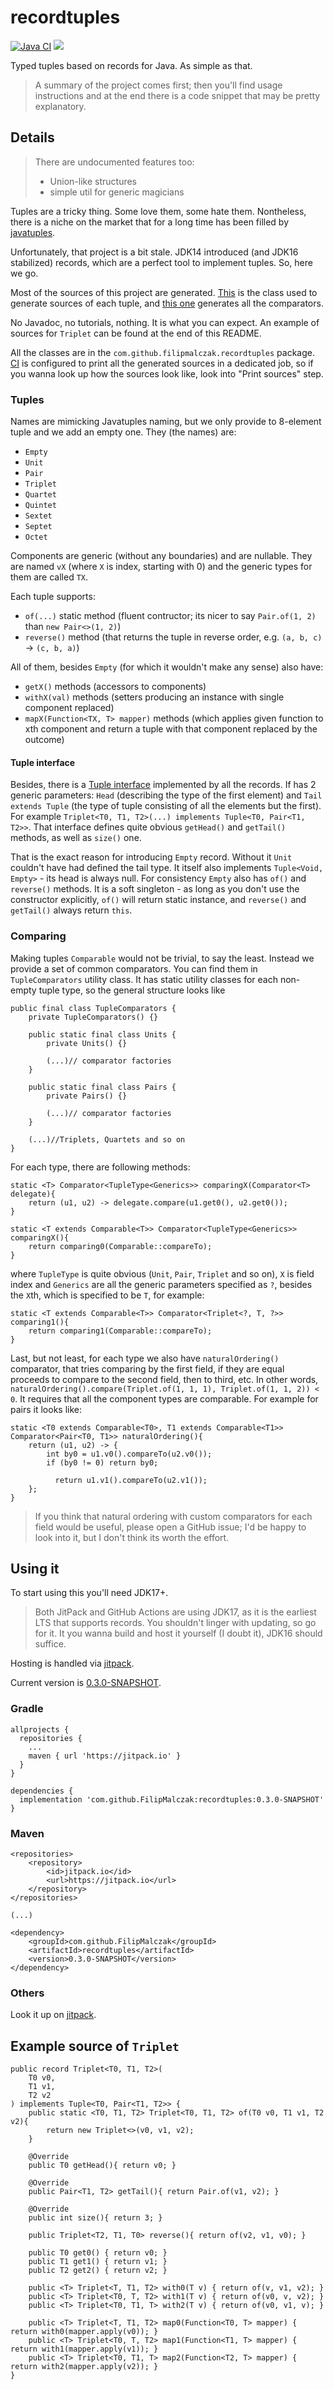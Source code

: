 # recordtuples

[![Java CI](https://github.com/FilipMalczak/recordtuples/actions/workflows/ci.yaml/badge.svg)](https://github.com/FilipMalczak/recordtuples/actions/workflows/ci.yaml)
[![](https://jitpack.io/v/FilipMalczak/recordtuples.svg)](https://jitpack.io/#FilipMalczak/recordtuples)

Typed tuples based on records for Java. As simple as that.

> A summary of the project comes first; then you'll find usage instructions and at the end there is a code snippet that
> may be pretty explanatory. 

## Details

> There are undocumented features too:
> - Union-like structures
> - simple util for generic magicians

Tuples are a tricky thing. Some love them, some hate them. Nontheless, there is a niche on the market that for a long
time has been filled by [javatuples](https://github.com/javatuples/javatuples).

Unfortunately, that project is a bit stale. JDK14 introduced (and JDK16 stabilized) records, which are a perfect tool to implement tuples.
So, here we go.

Most of the sources of this project are generated. [This](buildSrc/src/main/groovy/com/filipmalczak/recordtuples/TupleSource.groovy) 
is the class used to generate sources of each tuple, and 
[this one](buildSrc/src/main/groovy/com/filipmalczak/recordtuples/ComparatorsSource.groovy)
generates all the comparators.

No Javadoc, no tutorials, nothing. It is what you can expect. An example of sources for `Triplet` can be found at the end
of this README.

All the classes are in the `com.github.filipmalczak.recordtuples` package. 
[CI](https://github.com/FilipMalczak/recordtuples/actions) is configured to print all the generated sources in a dedicated
job, so if you wanna look up how the sources look like, look into "Print sources" step.

### Tuples

Names are mimicking Javatuples naming, but we only provide to 8-element tuple and we add an empty one. They (the names) are:
- `Empty` 
- `Unit`
- `Pair`
- `Triplet`
- `Quartet`
- `Quintet`
- `Sextet`
- `Septet`
- `Octet`

Components are generic (without any boundaries) and are nullable. They are named `vX` (where `X` is index, starting with 0) 
and the generic types for them are called `TX`.

Each tuple supports:
- `of(...)` static method (fluent contructor; its nicer to say `Pair.of(1, 2)` than `new Pair<>(1, 2)`)
- `reverse()` method (that returns the tuple in reverse order, e.g. `(a, b, c)` → `(c, b, a)`)

All of them, besides `Empty` (for which it wouldn't make any sense) also have:
- `getX()` methods (accessors to components)
- `withX(val)` methods (setters producing an instance with single component replaced)
- `mapX(Function<TX, T> mapper)` methods (which applies given function to xth component and return a tuple with that component
  replaced by the outcome)

#### Tuple interface

Besides, there is a [Tuple interface](src/main/java/com/github/filipmalczak/recordtuples/Tuple.java) implemented by all 
the records. If has 2 generic parameters: `Head` (describing the type of the first element) and `Tail extends Tuple` (the type of
tuple consisting of all the elements but the first). For example `Triplet<T0, T1, T2>(...) implements Tuple<T0, Pair<T1, T2>>`.
That interface defines quite obvious `getHead()` and `getTail()` methods, as well as `size()` one.

That is the exact reason for introducing `Empty` record. Without it `Unit` couldn't have had defined the tail type. It 
itself also implements `Tuple<Void, Empty>` - its head is always null. For consistency `Empty` also has `of()` and `reverse()`
methods. It is a soft singleton - as long as you don't use the constructor explicitly, `of()` will return static instance,
and `reverse()` and `getTail()` always return `this`.

### Comparing

Making tuples `Comparable` would not be trivial, to say the least. Instead we provide a set of common comparators. 
You can find them in `TupleComparators` utility class. It has static utility classes for each non-empty tuple type, so the
general structure looks like

    public final class TupleComparators {
        private TupleComparators() {}
    
        public static final class Units {
            private Units() {}
    
            (...)// comparator factories
        }

        public static final class Pairs {
            private Pairs() {}
    
            (...)// comparator factories
        }

        (...)//Triplets, Quartets and so on
    }

For each type, there are following methods:

    static <T> Comparator<TupleType<Generics>> comparingX(Comparator<T> delegate){
        return (u1, u2) -> delegate.compare(u1.get0(), u2.get0());
    }
    
    static <T extends Comparable<T>> Comparator<TupleType<Generics>> comparingX(){
        return comparing0(Comparable::compareTo);
    }

where `TupleType` is quite obvious (`Unit`, `Pair`, `Triplet` and so on), `X` is field index and `Generics` are all the 
generic parameters specified as `?`, besides the `X`th, which is specified to be `T`, for example:

    static <T extends Comparable<T>> Comparator<Triplet<?, T, ?>> comparing1(){
        return comparing1(Comparable::compareTo);
    }

Last, but not least, for each type we also have `naturalOrdering()` comparator, that tries comparing by the first field,
if they are equal proceeds to compare to the second field, then to third, etc. 
In other words, `naturalOrdering().compare(Triplet.of(1, 1, 1), Triplet.of(1, 1, 2)) < 0`. It requires that all the
component types are comparable. For example for pairs it looks like:

    static <T0 extends Comparable<T0>, T1 extends Comparable<T1>> Comparator<Pair<T0, T1>> naturalOrdering(){
        return (u1, u2) -> {
            int by0 = u1.v0().compareTo(u2.v0());
            if (by0 != 0) return by0;
    
              return u1.v1().compareTo(u2.v1());
        };
    }

> If you think that natural ordering with custom comparators for each field would be useful, please open a GitHub issue;
> I'd be happy to look into it, but I don't think its worth the effort.

## Using it

To start using this you'll need JDK17+.

> Both JitPack and GitHub Actions are using JDK17, as it is the earliest LTS that supports records. You shouldn't
> linger with updating, so go for it. It you wanna build and host it yourself (I doubt it), JDK16 should suffice.

Hosting is handled via [jitpack](https://jitpack.io/#FilipMalczak/recordtuples).

Current version is [0.3.0-SNAPSHOT](https://github.com/FilipMalczak/recordtuples/tree/0.3.0).

### Gradle

    allprojects {
      repositories {
        ...
        maven { url 'https://jitpack.io' }
      }
    }
    
    dependencies {
      implementation 'com.github.FilipMalczak:recordtuples:0.3.0-SNAPSHOT'
    }

### Maven

    <repositories>
		<repository>
		    <id>jitpack.io</id>
		    <url>https://jitpack.io</url>
		</repository>
	</repositories>
    
    (...)
    
    <dependency>
	    <groupId>com.github.FilipMalczak</groupId>
	    <artifactId>recordtuples</artifactId>
	    <version>0.3.0-SNAPSHOT</version>
	</dependency>

### Others

Look it up on [jitpack](https://jitpack.io/#FilipMalczak/recordtuples).

## Example source of `Triplet`

    public record Triplet<T0, T1, T2>(
        T0 v0,
        T1 v1,
        T2 v2
    ) implements Tuple<T0, Pair<T1, T2>> {
        public static <T0, T1, T2> Triplet<T0, T1, T2> of(T0 v0, T1 v1, T2 v2){
            return new Triplet<>(v0, v1, v2);
        }
    
        @Override
        public T0 getHead(){ return v0; }
        
        @Override
        public Pair<T1, T2> getTail(){ return Pair.of(v1, v2); }
    
        @Override
        public int size(){ return 3; }
        
        public Triplet<T2, T1, T0> reverse(){ return of(v2, v1, v0); }
    
        public T0 get0() { return v0; }
        public T1 get1() { return v1; }
        public T2 get2() { return v2; }
    
        public <T> Triplet<T, T1, T2> with0(T v) { return of(v, v1, v2); }
        public <T> Triplet<T0, T, T2> with1(T v) { return of(v0, v, v2); }
        public <T> Triplet<T0, T1, T> with2(T v) { return of(v0, v1, v); }
    
        public <T> Triplet<T, T1, T2> map0(Function<T0, T> mapper) { return with0(mapper.apply(v0)); }
        public <T> Triplet<T0, T, T2> map1(Function<T1, T> mapper) { return with1(mapper.apply(v1)); }
        public <T> Triplet<T0, T1, T> map2(Function<T2, T> mapper) { return with2(mapper.apply(v2)); }
    }
